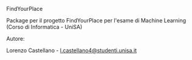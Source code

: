 FindYourPlace


Package per il progetto FindYourPlace per l'esame di Machine Learning
(Corso di Informatica - UniSA)


Autore:

Lorenzo Castellano - l.castellano4@studenti.unisa.it